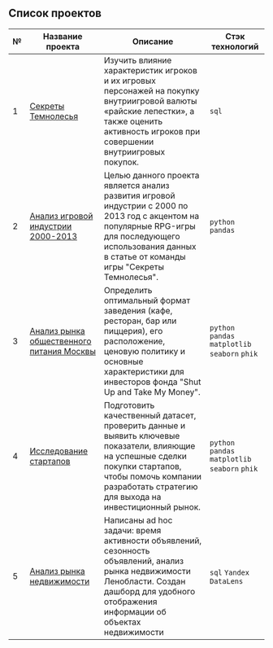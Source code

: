 ## Список проектов

№ | Название проекта | Описание | Cтэк технологий
| --- | --- | ---  | ---
1 | [Секреты Темнолесья](https://github.com/digreen17/yandex_practicum_da/tree/main/secrets_of_the_dark_forest) | Изучить влияние характеристик игроков и их игровых персонажей на покупку внутриигровой валюты «райские лепестки», а также оценить активность игроков при совершении внутриигровых покупок. | ` sql `       
2 | [Анализ игровой индустрии 2000-2013](https://github.com/digreen17/yandex_practicum_da/tree/main/gaming_industry) | Целью данного проекта является анализ развития игровой индустрии с 2000 по 2013 год с акцентом на популярные RPG-игры для последующего использования данных в статье от команды игры "Секреты Темнолесья". | ` python ` ` pandas ` 
3 | [Анализ рынка общественного питания Москвы](https://github.com/digreen17/yandex_practicum_da/tree/main/moscow_catering) | Определить оптимальный формат заведения (кафе, ресторан, бар или пиццерия), его расположение, ценовую политику и основные характеристики для инвесторов фонда "Shut Up and Take My Money". |  ` python ` ` pandas ` ` matplotlib `  ` seaborn `  ` phik ` 
4 | [Исследование стартапов](https://github.com/digreen17/yandex_practicum_da/tree/main/startup_analysis) | Подготовить качественный датасет, проверить данные и выявить ключевые показатели, влияющие на успешные сделки покупки стартапов, чтобы помочь компании разработать стратегию для выхода на инвестиционный рынок. | ` python ` ` pandas ` ` matplotlib `  ` seaborn `  ` phik `    
5 | [Анализ рынка недвижимости](https://github.com/digreen17/yandex_practicum_da/tree/main/real_estate_analysis) | Написаны ad hoc задачи: время активности объявлений, сезонность объявлений, анализ рынка недвижимости Ленобласти. Создан дашборд для удобного отображения информации об объектах недвижимости | ` sql ` ` Yandex DataLens `    
